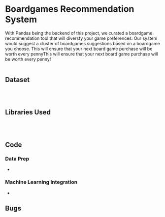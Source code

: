 # Boardgames Recommendation System   
With Pandas being the backend of this project, we curated a boardgame recommendation tool that will diversfy your game preferences. Our system would suggest a cluster of boardgames suggestions based on a boardgame you choose. This will ensure that your next board game purchase will be worth every pennyThis will ensure that your next board game purchase will be worth every penny!
 <br><br/>
## Dataset


<br><br/>
## Libraries Used 

<br><br/>

## Code
### Data Prep 
* 

### Machine Learning Integration 
* 

## Bugs 


